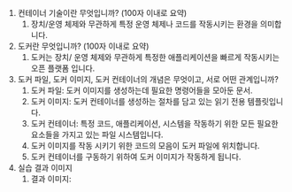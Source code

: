 1. 컨테이너 기술이란 무엇입니까? (100자 이내로 요약)
    1. 장치/운영 체제와 무관하게 특정 운영 체제나 코드를 작동시키는 환경을 의미합니다.
2. 도커란 무엇입니까? (100자 이내로 요약)
    1. 도커는 장치/ 운영 체제와 무관하게 특정한 애플리케이션을 빠르게 작동시키는 오픈 플랫폼 입니다.
3. 도커 파일, 도커 이미지, 도커 컨테이너의 개념은 무엇이고, 서로 어떤 관계입니까?
    1. 도커 파일: 도커 이미지를 생성하는데 필요한 명령어들을 모아둔 문서.
    2. 도커 이미지: 도커 컨테이너를 생성하는 절차를 담고 있는 읽기 전용 템플릿입니다.
    3. 도커 컨테이너: 특정 코드, 애플리케이션, 시스템을 작동하기 위한 모든 필요한 요소들을 가지고 있는 파일 시스템입니다.
    4. 도커 이미지를 작동 시키기 위한 코드의 모음이 도커 파일에 위치합니다.
    5. 도커 컨테이너를 구동하기 위하여 도커 이미지가 작동하게 됩니다.
4. 실습 결과 이미지
   1. 결과 이미지: 
